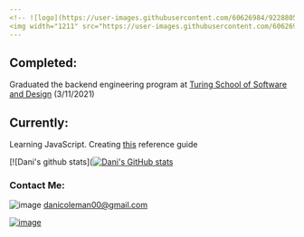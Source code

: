 ```yaml
---
<!-- ![logo](https://user-images.githubusercontent.com/60626984/92288059-def9bc80-eec8-11ea-90d6-6c50261e37de.png) -->
<img width="1211" src="https://user-images.githubusercontent.com/60626984/92288059-def9bc80-eec8-11ea-90d6-6c50261e37de.png">
---
```


## Completed:
Graduated the backend engineering program at [Turing School of Software and Design](https://turing.io/) (3/11/2021)


## Currently:
Learning JavaScript. Creating [this](https://github.com/dcoleman21/JavaScript_Reference_Sheet) reference guide


[![Dani's github stats]([![Dani's GitHub stats](https://github-readme-stats.vercel.app/api?username=dcoleman21&count_private=true&show_icons=true&theme=radical)
](https://github.com/dcoleman21/github-readme-stats)


### Contact Me:

![image](https://img.shields.io/badge/Gmail-D14836?style=for-the-badge&logo=gmail&logoColor=white) danicoleman00@gmail.com

[![image](https://img.shields.io/badge/LinkedIn-0077B5?style=for-the-badge&logo=linkedin&logoColor=white)](https://www.linkedin.com/in/dcoleman-21/)

